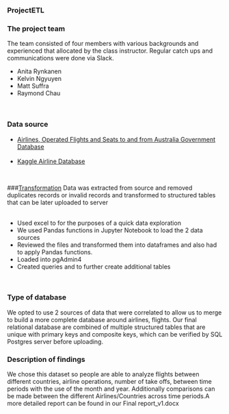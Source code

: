 ### ProjectETL
### The project team
The team consisted of four members with various backgrounds and experienced that allocated by the class instructor. Regular catch ups and communications were done via Slack.<br>
<ul>
  <li>Anita Rynkanen</li>
  <li>Kelvin Ngyuyen</li>
  <li>Matt Suffra</li>
  <li>Raymond Chau</li>
 </ul><br>

### Data source
<ul>
<li><a href="https://data.gov.au/data/dataset/international-airlines-airline-by-country-of-port-data/resource/809c77d8-fd68-4a2c-806f-c63d64e69842?view_id=c2e9db61-be01-4673-b83e-d8b7f5b9dd8e">Airlines, Operated Flights and Seats to and from Australia Government Database</a></li><br>
<li><a href="https://www.kaggle.com/open-flights/airline-database?select=airlines.csv">Kaggle Airline Database</a></li>
</ul><br>

###<a href= "https://github.com/RealDreammaker/ProjectETL/tree/main/Data%20Transformed">Transformation</a>
Data was extracted from source and removed duplicates records or invalid records and transformed to structured tables that can be later uploaded to server <br><br>
<ul>
<li>Used excel to for the purposes of a quick data exploration</li>
<li>We used Pandas functions in Jupyter Notebook to load the 2 data sources</li>
<li>Reviewed the files and transformed them into dataframes and also had to apply Pandas functions.</li>
<li>Loaded into pgAdmin4</li>
<li>Created queries and to further create additional tables</li>
</ul><br>

### Type of database
We opted to use 2 sources of data that were correlated to allow us to merge to build a more complete database around airlines, flights. Our final relational database are combined of multiple structured tables that are unique with primary keys and composite keys, which can be verified by SQL Postgres server before uploading.<br>

### Description of findings
We chose this dataset so people are able to analyze flights between different countries, airline operations, number of take offs, between time periods with the use of the month and year. Additionally comparisons can be made between the different Airlines/Countries across time periods.A more detailed report can be found in our Final report_v1.docx<br>
